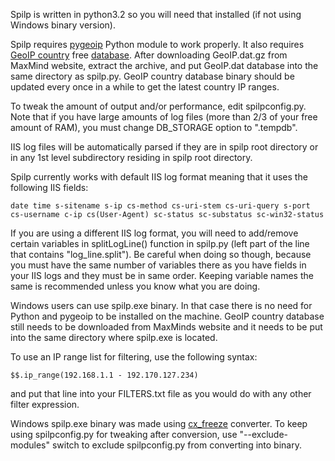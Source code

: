 Spilp is written in python3.2 so you will need that installed (if not using Windows binary version).

Spilp requires [pygeoip](http://code.google.com/p/pygeoip/) Python module to work properly. It also requires [GeoIP country](http://www.maxmind.com/app/geolitecountry) free [database](http://geolite.maxmind.com/download/geoip/database/GeoLiteCountry/GeoIP.dat.gz). After downloading GeoIP.dat.gz from MaxMind website, extract the archive, and put GeoIP.dat database into the same directory as spilp.py. GeoIP country database binary should be updated every once in a while to get the latest country IP ranges.

To tweak the amount of output and/or performance, edit spilpconfig.py. Note that if you have large amounts of log files (more than 2/3 of your free amount of RAM), you must change DB\_STORAGE option to ".tempdb".

IIS log files will be automatically parsed if they are in spilp root directory or in any 1st level subdirectory residing in spilp root directory.

Spilp currently works with default IIS log format meaning that it uses the following IIS fields:
```
date time s-sitename s-ip cs-method cs-uri-stem cs-uri-query s-port cs-username c-ip cs(User-Agent) sc-status sc-substatus sc-win32-status
```
If you are using a different IIS log format, you will need to add/remove certain variables in splitLogLine() function in spilp.py (left part of the line that contains "log\_line.split"). Be careful when doing so though, because you must have the same number of variables there as you have fields in your IIS logs and they must be in same order. Keeping variable names the same is recommended unless you know what you are doing.

Windows users can use spilp.exe binary. In that case there is no need for Python and pygeoip to be installed on the machine. GeoIP country database still needs to be downloaded from MaxMinds website and it needs to be put into the same directory where spilp.exe is located.

To use an IP range list for filtering, use the following syntax:
```
$$.ip_range(192.168.1.1 - 192.170.127.234)
```
and put that line into your FILTERS.txt file as you would do with any other filter expression.

Windows spilp.exe binary was made using [cx\_freeze](http://cx-freeze.sourceforge.net/) converter. To keep using spilpconfig.py for tweaking after conversion, use "--exclude-modules" switch to exclude spilpconfig.py from converting into binary.